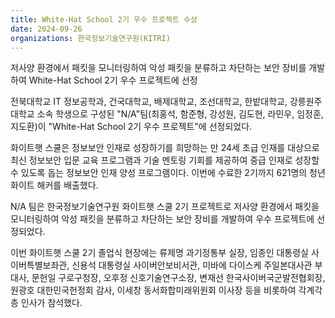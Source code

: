 ```yaml
---
title: White-Hat School 2기 우수 프로젝트 수상
date: 2024-09-26
organizations: 한국정보기술연구원(KITRI)
---
```


저사양 환경에서 패킷을 모니터링하여 악성 패킷을 분류하고 차단하는 보안 장비를 개발하여 White-Hat School 2기 우수 프로젝트에 선정

<!--more-->

전북대학교 IT 정보공학과, 건국대학교, 배제대학교, 조선대학교, 한밭대학교, 강릉원주대학교 소속 학생으로 구성된 "N/A"팀(최홍석, 함준형, 강성원, 김도현, 라민우, 임정훈, 지도환)이 "White-Hat School 2기 우수 프로젝트"에 선정되었다.

화이트햇 스쿨은 정보보안 인재로 성장하기를 희망하는 만 24세 초급 인재를 대상으로 최신 정보보안 입문 교육 프로그램과 기술 멘토링 기회를 제공하여 중급 인재로 성장할 수 있도록 돕는 정보보안 인재 양성 프로그램이다. 이번에 수료한 2기까지 621명의 청년 화이트 해커를 배출했다.

N/A 팀은 한국정보기술연구원 화이트햇 스쿨 2기 프로젝트로 저사양 환경에서 패킷을 모니터링하여 악성 패킷을 분류하고 차단하는 보안 장비를 개발하여 우수 프로젝트에 선정되었다.

이번 화이트햇 스쿨 2기 졸업식 현장에는 류제명 과기정통부 실장, 임종인 대통령실 사이버특별보좌관, 신용석 대통령실 사이버안보비서관, 미바에 다이스케 주일본대사관 부대사, 문헌일 구로구청장, 오후정 신호기술연구소장, 변재선 한국사이버국군발전협회장, 원광호 대한민국헌정회 감사, 이세창 동서화합미래위원회 이사장 등을 비롯하여 각계각층 인사가 참석했다.
